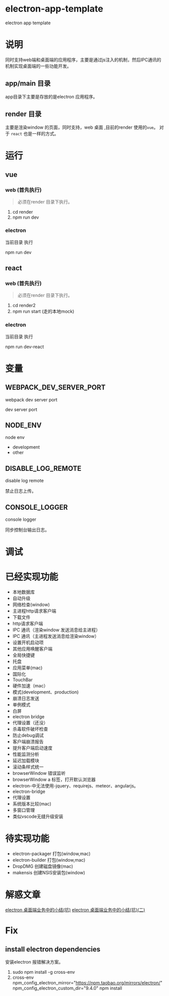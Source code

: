 # electron-app-template
 electron app template
 
# 说明

同时支持web端和桌面端的应用程序，主要是通过js注入的机制，然后IPC通讯的机制实现桌面端的一些功能开发。

## app/main 目录

app目录下主要是存放的是electron 应用程序。

## render 目录
主要是渲染window 的页面，同时支持，web 桌面 ,目前的render 使用的`vue`。 对于 `react` 也是一样的方式。
 

# 运行

## vue
### web (首先执行)

> 必须在render 目录下执行。
1. cd render
2. npm run dev

### electron

当前目录 执行

npm run dev

## react
### web (首先执行)

> 必须在render 目录下执行。
1. cd render2
2. npm run start (走的本地mock)

### electron

当前目录 执行

npm run dev-react


 
# 变量

## WEBPACK_DEV_SERVER_PORT
webpack dev server port

dev server port


## NODE_ENV
node env

- development
- other


## DISABLE_LOG_REMOTE
disable log remote

禁止日志上传。

## CONSOLE_LOGGER 

console logger

同步控制台输出日志。
 
# 调试 



# 已经实现功能

- 本地数据库
- 自动升级
- 网络检查(window)
- 主进程http请求客户端
- 下载文件
- http请求客户端
- IPC 通讯（渲染window 发送消息给主进程）
- IPC 通讯（主进程发送消息给渲染window）
- 设置开机启动项
- 其他应用唤醒客户端
- 全局快捷键
- 托盘
- 应用菜单(mac)
- 国际化
- TouchBar
- 硬件加速（mac）
- 模式(development、production)
- 崩溃日志发送
- 单例模式
- 白屏
- electron bridge
- 代理设置（还没）
- 杀毒软件破坏检查
- 防止debug调试
- 客户端崩溃报告
- 提升客户端启动速度
- 性能监测分析
- 延迟加载模块
- 滚动条样式统一
- browserWindow 错误监听
- browserWindow a 标签，打开默认浏览器
- electron-中无法使用-jquery、requirejs、meteor、angularjs。
- electron-bridge
- 代理设置
- 系统版本比较(mac)
- 多窗口管理
- 类似vscode无缝升级安装

# 待实现功能

- electron-packager 打包(window,mac)
- electron-builder 打包(window,mac)
- DropDMG 创建磁盘镜像(mac)
- makensis 创建NSIS安装包(window)



 # 解惑文章
 
 [electron 桌面端业务中的小结(坑)](https://juejin.cn/post/6940643332787798029)
 [electron 桌面端业务中的小结(坑)(二)](https://juejin.cn/post/6950512014502395912)

 
# Fix 
 
## install electron dependencies 

安装electron 报错解决方案。
 
1. sudo npm install -g cross-env 
2. cross-env npm_config_electron_mirror="https://npm.taobao.org/mirrors/electron/" npm_config_electron_custom_dir="9.4.0" npm install
